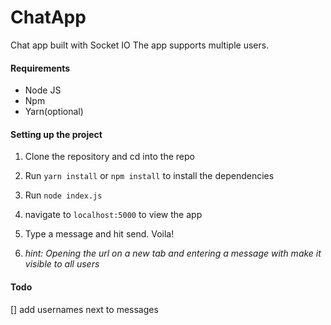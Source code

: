 # ChatApp
Chat app built with Socket IO
The app supports multiple users. 

#### Requirements
- Node JS
- Npm 
- Yarn(optional)

#### Setting up the project
1. Clone the repository and cd into the repo

2. Run `yarn install` or `npm install` to install the dependencies

3. Run `node index.js`

4. navigate to `localhost:5000` to view the app

5. Type a message and hit send. Voila! 

6. _hint: Opening the url on a new tab and entering a message with make it visible to all users_


#### Todo
[] add usernames next to messages
